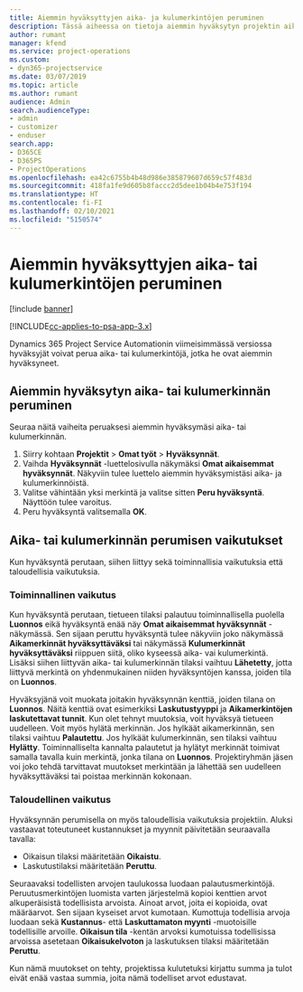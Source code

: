```yaml
---
title: Aiemmin hyväksyttyjen aika- ja kulumerkintöjen peruminen
description: Tässä aiheessa on tietoja aiemmin hyväksytyn projektin aika- ja kulutapahtuman perumisesta.
author: rumant
manager: kfend
ms.service: project-operations
ms.custom:
- dyn365-projectservice
ms.date: 03/07/2019
ms.topic: article
ms.author: rumant
audience: Admin
search.audienceType:
- admin
- customizer
- enduser
search.app:
- D365CE
- D365PS
- ProjectOperations
ms.openlocfilehash: ea42c6755b4b48d986e385879607d659c57f483d
ms.sourcegitcommit: 418fa1fe9d605b8faccc2d5dee1b04b4e753f194
ms.translationtype: HT
ms.contentlocale: fi-FI
ms.lasthandoff: 02/10/2021
ms.locfileid: "5150574"
---
```

# <a name="cancel-previously-approved-time-or-expense-entries"></a>Aiemmin hyväksyttyjen aika- tai kulumerkintöjen peruminen

[!include [banner](../includes/psa-now-project-operations.md)]

[!INCLUDE[cc-applies-to-psa-app-3.x](../includes/cc-applies-to-psa-app-3x.md)]

Dynamics 365 Project Service Automationin viimeisimmässä versiossa hyväksyjät voivat perua aika- tai kulumerkintöjä, jotka he ovat aiemmin hyväksyneet.

## <a name="cancel-a-previously-approved-time-or-expense-entry"></a>Aiemmin hyväksytyn aika- tai kulumerkinnän peruminen

Seuraa näitä vaiheita peruaksesi aiemmin hyväksymäsi aika- tai kulumerkinnän.

1. Siirry kohtaan **Projektit** \> **Omat työt** \> **Hyväksynnät**.
2. Vaihda **Hyväksynnät** -luettelosivulla näkymäksi **Omat aikaisemmat hyväksynnät**. Näkyviin tulee luettelo aiemmin hyväksymistäsi aika- ja kulumerkinnöistä.
3. Valitse vähintään yksi merkintä ja valitse sitten **Peru hyväksyntä**. Näyttöön tulee varoitus.
4. Peru hyväksyntä valitsemalla **OK**.

## <a name="understand-the-impact-of-canceling-a-time-or-expense-entry-approval"></a>Aika- tai kulumerkinnän perumisen vaikutukset

Kun hyväksyntä perutaan, siihen liittyy sekä toiminnallisia vaikutuksia että taloudellisia vaikutuksia.

### <a name="operational-impact"></a>Toiminnallinen vaikutus

Kun hyväksyntä perutaan, tietueen tilaksi palautuu toiminnallisella puolella **Luonnos** eikä hyväksyntä enää näy **Omat aikaisemmat hyväksynnät** -näkymässä. Sen sijaan peruttu hyväksyntä tulee näkyviin joko näkymässä **Aikamerkinnät hyväksyttäväksi** tai näkymässä **Kulumerkinnät hyväksyttäväksi** riippuen siitä, oliko kyseessä aika- vai kulumerkintä. Lisäksi siihen liittyvän aika- tai kulumerkinnän tilaksi vaihtuu **Lähetetty**, jotta liittyvä merkintä on yhdenmukainen niiden hyväksyntöjen kanssa, joiden tila on **Luonnos**.

Hyväksyjänä voit muokata joitakin hyväksynnän kenttiä, joiden tilana on **Luonnos**. Näitä kenttiä ovat esimerkiksi **Laskutustyyppi** ja **Aikamerkintöjen laskutettavat tunnit**. Kun olet tehnyt muutoksia, voit hyväksyä tietueen uudelleen. Voit myös hylätä merkinnän. Jos hylkäät aikamerkinnän, sen tilaksi vaihtuu **Palautettu**. Jos hylkäät kulumerkinnän, sen tilaksi vaihtuu **Hylätty**. Toiminnalliselta kannalta palautetut ja hylätyt merkinnät toimivat samalla tavalla kuin merkintä, jonka tilana on **Luonnos**. Projektiryhmän jäsen voi joko tehdä tarvittavat muutokset merkintään ja lähettää sen uudelleen hyväksyttäväksi tai poistaa merkinnän kokonaan.

### <a name="financial-impact"></a>Taloudellinen vaikutus

Hyväksynnän perumisella on myös taloudellisia vaikutuksia projektiin. Aluksi vastaavat toteutuneet kustannukset ja myynnit päivitetään seuraavalla tavalla:

- Oikaisun tilaksi määritetään **Oikaistu**.
- Laskutustilaksi määritetään **Peruttu**.

Seuraavaksi todellisten arvojen taulukossa luodaan palautusmerkintöjä. Peruutusmerkintöjen luomista varten järjestelmä kopioi kenttien arvot alkuperäisistä todellisista arvoista. Ainoat arvot, joita ei kopioida, ovat määräarvot. Sen sijaan kyseiset arvot kumotaan. Kumottuja todellisia arvoja luodaan sekä **Kustannus**- että **Laskuttamaton myynti** -muotoisille todellisille arvoille. **Oikaisun tila** -kentän arvoksi kumotuissa todellisissa arvoissa asetetaan **Oikaisukelvoton** ja laskutuksen tilaksi määritetään **Peruttu**.

Kun nämä muutokset on tehty, projektissa kulutetuksi kirjattu summa ja tulot eivät enää vastaa summia, joita nämä todelliset arvot edustavat.
